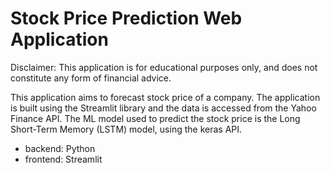 # Stock Price Prediction Web Application

Disclaimer: This application is for educational purposes only, and does not constitute any form of financial advice.

This application aims to forecast stock price of a company. The application is built using the Streamlit 
library and the data is accessed from the Yahoo Finance API.
The ML model used to predict the stock price is the
Long Short-Term Memory (LSTM) model, using the keras API.

* backend: Python
* frontend: Streamlit